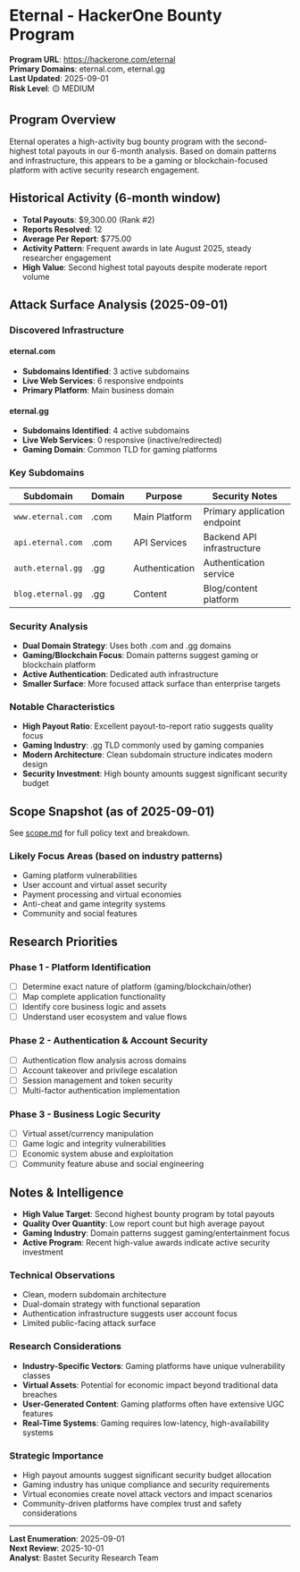 # Eternal - HackerOne Bounty Program

**Program URL**: https://hackerone.com/eternal  
**Primary Domains**: eternal.com, eternal.gg  
**Last Updated**: 2025-09-01  
**Risk Level**: 🟡 MEDIUM  

## Program Overview

Eternal operates a high-activity bug bounty program with the second-highest total payouts in our 6-month analysis. Based on domain patterns and infrastructure, this appears to be a gaming or blockchain-focused platform with active security research engagement.

## Historical Activity (6-month window)

- **Total Payouts**: $9,300.00 (Rank #2)
- **Reports Resolved**: 12
- **Average Per Report**: $775.00
- **Activity Pattern**: Frequent awards in late August 2025, steady researcher engagement
- **High Value**: Second highest total payouts despite moderate report volume

## Attack Surface Analysis (2025-09-01)

### Discovered Infrastructure

#### eternal.com
- **Subdomains Identified**: 3 active subdomains
- **Live Web Services**: 6 responsive endpoints
- **Primary Platform**: Main business domain

#### eternal.gg  
- **Subdomains Identified**: 4 active subdomains
- **Live Web Services**: 0 responsive (inactive/redirected)
- **Gaming Domain**: Common TLD for gaming platforms

### Key Subdomains
| Subdomain | Domain | Purpose | Security Notes |
|-----------|--------|---------|---------------|
| `www.eternal.com` | .com | Main Platform | Primary application endpoint |
| `api.eternal.com` | .com | API Services | Backend API infrastructure |
| `auth.eternal.gg` | .gg | Authentication | Authentication service |
| `blog.eternal.gg` | .gg | Content | Blog/content platform |

### Security Analysis
- **Dual Domain Strategy**: Uses both .com and .gg domains
- **Gaming/Blockchain Focus**: Domain patterns suggest gaming or blockchain platform
- **Active Authentication**: Dedicated auth infrastructure
- **Smaller Surface**: More focused attack surface than enterprise targets

### Notable Characteristics
- **High Payout Ratio**: Excellent payout-to-report ratio suggests quality focus
- **Gaming Industry**: .gg TLD commonly used by gaming companies
- **Modern Architecture**: Clean subdomain structure indicates modern design
- **Security Investment**: High bounty amounts suggest significant security budget

## Scope Snapshot (as of 2025-09-01)

See [scope.md](scope.md) for full policy text and breakdown.

### Likely Focus Areas (based on industry patterns)
- Gaming platform vulnerabilities
- User account and virtual asset security
- Payment processing and virtual economies
- Anti-cheat and game integrity systems
- Community and social features

## Research Priorities

### Phase 1 - Platform Identification
- [ ] Determine exact nature of platform (gaming/blockchain/other)
- [ ] Map complete application functionality
- [ ] Identify core business logic and assets
- [ ] Understand user ecosystem and value flows

### Phase 2 - Authentication & Account Security
- [ ] Authentication flow analysis across domains
- [ ] Account takeover and privilege escalation
- [ ] Session management and token security
- [ ] Multi-factor authentication implementation

### Phase 3 - Business Logic Security
- [ ] Virtual asset/currency manipulation
- [ ] Game logic and integrity vulnerabilities
- [ ] Economic system abuse and exploitation
- [ ] Community feature abuse and social engineering

## Notes & Intelligence

- **High Value Target**: Second highest bounty program by total payouts
- **Quality Over Quantity**: Low report count but high average payout
- **Gaming Industry**: Domain patterns suggest gaming/entertainment focus
- **Active Program**: Recent high-value awards indicate active security investment

### Technical Observations
- Clean, modern subdomain architecture
- Dual-domain strategy with functional separation
- Authentication infrastructure suggests user account focus
- Limited public-facing attack surface

### Research Considerations
- **Industry-Specific Vectors**: Gaming platforms have unique vulnerability classes
- **Virtual Assets**: Potential for economic impact beyond traditional data breaches
- **User-Generated Content**: Gaming platforms often have extensive UGC features
- **Real-Time Systems**: Gaming requires low-latency, high-availability systems

### Strategic Importance
- High payout amounts suggest significant security budget allocation
- Gaming industry has unique compliance and security requirements
- Virtual economies create novel attack vectors and impact scenarios
- Community-driven platforms have complex trust and safety considerations

---

**Last Enumeration**: 2025-09-01  
**Next Review**: 2025-10-01  
**Analyst**: Bastet Security Research Team